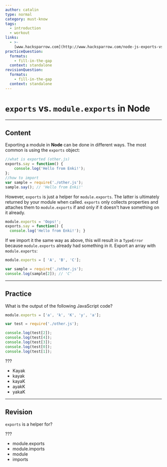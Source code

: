 ```yaml
---
author: catalin
type: normal
category: must-know
tags:
  - introduction
  - workout
links:
  - >-
    [www.hacksparrow.com](http://www.hacksparrow.com/node-js-exports-vs-module-exports.html){website}
practiceQuestion:
  formats:
    - fill-in-the-gap
  context: standalone
revisionQuestion:
  formats:
    - fill-in-the-gap
  context: standalone
---
```


# `exports` vs. `module.exports` in **Node**


---

## Content

Exporting a module in **Node** can be done in different ways. The most common is using the `exports` object:

```javascript
//what is exported (other.js)
exports.say = function() {
    console.log('Hello from Enki!');
};
//how to import
var sample = require('./other.js');
sample.say(); // 'Hello from Enki!'

```

However, `exports` is just a helper for `module.exports`. The latter is ultimately returned by your module when called. `exports` only collects properties and attaches them to `module.exports` if and only if it doesn't have something on it already.

```javascript
module.exports = 'Oops!';
exports.say = function() {
  console.log('Hello from Enki!'); }
```

If we import it the same way as above, this will result in a `TypeError` because `module.exports` already had something in it.
Export an array with `module.exports`:

```javascript
module.exports = [ 'A', 'B', 'C'];

var sample = require('./other.js');
console.log(sample[2]); // 'C'
```


---

## Practice

What is the output of the following JavaScript code?

```javascript
module.exports = ['a', 'k', 'K', 'y', 'a'];

var test = require('./other.js');

console.log(test[2]);
console.log(test[4]);
console.log(test[3]);
console.log(test[0]);
console.log(test[1]);
```

???

- Kayak
- kayak
- kayaK
- ayakK
- yakaK


---

## Revision

`exports` is a helper for?

???

- module.exports
- module.imports
- module
- imports
